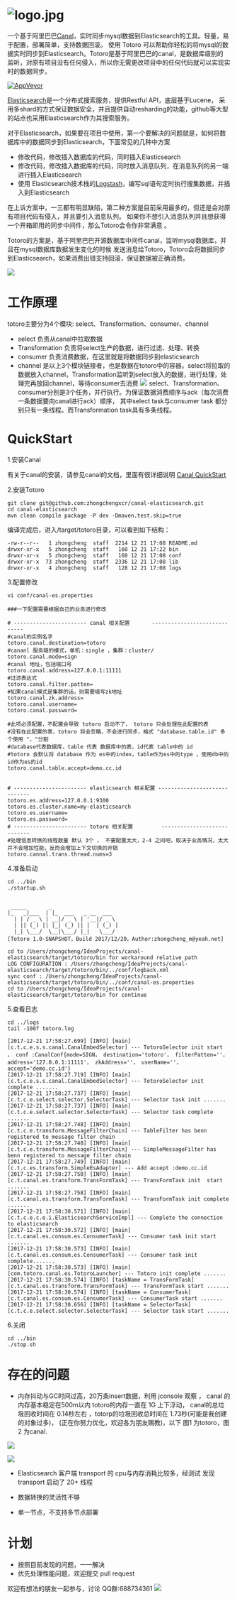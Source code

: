 ![logo.jpg](http://upload-images.jianshu.io/upload_images/4798589-0177ebbf0e0e007e.jpg?imageMogr2/auto-orient/strip%7CimageView2/2/w/1240)
=========================
一个基于阿里巴巴[Canal](https://github.com/alibaba/canal)，实时同步mysql数据到Elasticsearch的工具。轻量，易于配置，部署简单，支持数据回滚。
使用 Totoro 可以帮助你轻松的将mysql的数据实时同步到Elasticsearch。Totoro是基于阿里巴巴的canal，是数据库级别的
监听，对原有项目没有任何侵入，所以你无需更改项目中的任何代码就可以实现实时的数据同步。


[![AppVeyor](https://img.shields.io/appveyor/ci/gruntjs/grunt.svg)]()


[Elasticsearch](https://www.elastic.co/cn/)是一个分布式搜索服务，提供Restful API，底层基于Lucene，
采用多shard的方式保证数据安全，并且提供自动resharding的功能，github等大型的站点也采用Elasticsearch作为其搜索服务。

对于Elasticsearch，如果要在项目中使用，第一个要解决的问题就是，如何将数据库中的数据同步到Elasticsearch，下面常见的几种中方案

* 修改代码，修改插入数据库的代码，同时插入Elasticsearch 
* 修改代码，修改插入数据库的代码，同时放入消息队列，在消息队列的另一端进行插入Elasticsearch 
* 使用 Elasticsearch技术栈的[Logstash](https://www.elastic.co/cn/products/logstash)，编写sql语句定时执行搜集数据，并插入到Elasticsearch 

在上诉方案中，一三都有明显缺陷，第二种方案是目前采用最多的，但还是会对原有项目代码有侵入，并且要引入消息队列。
如果你不想引入消息队列并且想获得一个开箱即用的同步中间件，那么Totoro会令你非常满意
。

Totoro的方案是，基于阿里巴巴开源数据库中间件canal，监听mysql数据库，并且在mysql数据库数据发生变化的时候
发送消息给Totoro，Totoro会将数据同步到Elasticsearch，如果消费出错支持回滚，保证数据被正确消费。

![](http://upload-images.jianshu.io/upload_images/4798589-78d5777d4b1128e6.png?imageMogr2/auto-orient/strip%7CimageView2/2/w/1240)


工作原理
======================

totoro主要分为4个模块: select、Transformation、consumer、channel
* select 负责从canal中拉取数据
* Transformation 负责将select生产的数据，进行过滤、处理、转换
* consumer 负责消费数据，在这里就是将数据同步到elasticsearch
* channel 是以上3个模块链接者，也是数据在totoro中的容器。select将拉取的数据放入channel，Transformation监听到select放入的数据，进行处理，处理完再放回channel，等待consumer去消费
![](http://upload-images.jianshu.io/upload_images/4798589-b373bb768f382564.png?imageMogr2/auto-orient/strip%7CimageView2/2/w/1240)
select、Transformation、consumer分别是3个任务，并行执行。为保证数据消费顺序与ack（每次消费一条数据要向canal进行ack）顺序，
其中select task与consumer task 都分别只有一条线程。而Transformation task具有多条线程。


QuickStart
======================
1.安装Canal

有关于canal的安装，请参见canal的文档，里面有很详细说明 [Canal QuickStart](https://github.com/alibaba/canal/wiki/QuickStart)


2.安装Totoro
```
git clone git@github.com:zhongchengxcr/canal-elasticsearch.git
cd canal-elasticsearch
mvn clean compile package -P dev -Dmaven.test.skip=true

```
编译完成后，进入/target/totoro目录，可以看到如下结构：
```$xslt
-rw-r--r--   1 zhongcheng  staff  2214 12 21 17:08 README.md
drwxr-xr-x   5 zhongcheng  staff   160 12 21 17:22 bin
drwxr-xr-x   5 zhongcheng  staff   160 12 21 17:08 conf
drwxr-xr-x  73 zhongcheng  staff  2336 12 21 17:08 lib
drwxr-xr-x   4 zhongcheng  staff   128 12 21 17:08 logs
```

3.配置修改
```$xslt
vi conf/canal-es.properties

###一下配置需要根据自己的业务进行修改

# ----------------------- canal 相关配置       -----------------------------
#canal的实例名字
totoro.canal.destination=totoro
#cananl 服务端的模式，单机：single ，集群：cluster/
totoro.canal.mode=sign
#canal 地址，包括端口号
totoro.canal.address=127.0.0.1:11111
#过滤表达式
totoro.canal.filter.patten=
#如果canal模式是集群的话，则需要填写zk地址
totoro.canal.zk.address=
totoro.canal.username=
totoro.canal.password=

#此项必须配置，不配置会导致 totoro 启动不了， totoro 只会处理在此配置的表
#没有在此配置的表，totoro 将会忽略，不会进行同步，格式 "database.table.id" 多个使用 "，"分割
#database代表数据库，table 代表 数据库中的表，id代表 table中的 id
#totoro 会默认将 database 作为 es中的index，table作为es中的type ，使用db中的id作为es的id
totoro.canal.table.accept=demo.cc.id


# ----------------------- elasticsearch 相关配置 -----------------------------
totoro.es.address=127.0.0.1:9300
totoro.es.cluster.name=my-elasticsearch
totoro.es.username=
totoro.es.password=
# ----------------------- totoro 相关配置         ----------------------------
#处理信息转换的线程数量 默认 3个 ， 不要配置太大，2-4 之间吧，取决于业务情况，太大并不会增加性能，反而会增加上下文切换的开销
totoro.cannal.trans.thread.nums=3

```
4.准备启动

```$xslt
cd ../bin
./startup.sh


 _____       _
|_   _|___  | |_  ___   _ __  ___  
  | | / _ \ | __|/ _ \ | '__|/ _ \ 
  | || (_) || |_| (_) || |  | (_) |
  |_| \___/  \__|\___/ |_|   \___/
[Totoro 1.0-SNAPSHOT，Build 2017/12/20，Author:zhongcheng_m@yeah.net]

cd to /Users/zhongcheng/IdeaProjects/canal-elasticsearch/target/totoro/bin for workaround relative path
LOG CONFIGURATION : /Users/zhongcheng/IdeaProjects/canal-elasticsearch/target/totoro/bin/../conf/logback.xml
sync conf : /Users/zhongcheng/IdeaProjects/canal-elasticsearch/target/totoro/bin/../conf/canal-es.properties
cd to /Users/zhongcheng/IdeaProjects/canal-elasticsearch/target/totoro/bin for continue

```

5.查看日志

```$xslt
cd ../logs
tail -100f totoro.log

[2017-12-21 17:58:27.699] [INFO] [main] [c.t.c.e.s.s.canal.CanalEmbedSelector] --- TotoroSelector init start  ， conf :CanalConf{mode=SIGN， destination='totoro'， filterPatten=''， address='127.0.0.1:11111'， zkAddress=''， userName=''， accept='demo.cc.id'}
[2017-12-21 17:58:27.719] [INFO] [main] [c.t.c.e.s.s.canal.CanalEmbedSelector] --- TotoroSelector init complete .......
[2017-12-21 17:58:27.737] [INFO] [main] [c.t.c.e.select.selector.SelectorTask] --- Selector task init .......
[2017-12-21 17:58:27.737] [INFO] [main] [c.t.c.e.select.selector.SelectorTask] --- Selector task complete .......
[2017-12-21 17:58:27.748] [INFO] [main] [c.t.c.e.transform.MessageFilterChain] --- TableFilter has benn registered to message filter chain 
[2017-12-21 17:58:27.748] [INFO] [main] [c.t.c.e.transform.MessageFilterChain] --- SimpleMessageFilter has benn registered to message filter chain 
[2017-12-21 17:58:27.749] [INFO] [main] [c.t.c.es.transform.SimpleEsAdapter] --- Add accept :demo.cc.id
[2017-12-21 17:58:27.750] [INFO] [main] [c.t.canal.es.transform.TransFormTask] --- TransFormTask init  start .......
[2017-12-21 17:58:27.758] [INFO] [main] [c.t.canal.es.transform.TransFormTask] --- TransFormTask init complete .......
[2017-12-21 17:58:30.571] [INFO] [main] [c.t.c.e.c.e.i.ElasticsearchServiceImpl] --- Complete the connection to elasticsearch
[2017-12-21 17:58:30.572] [INFO] [main] [c.t.canal.es.consum.es.ConsumerTask] --- Consumer task init start .......
[2017-12-21 17:58:30.573] [INFO] [main] [c.t.canal.es.consum.es.ConsumerTask] --- Consumer task init complete.......
[2017-12-21 17:58:30.573] [INFO] [main] [com.totoro.canal.es.TotoroLauncher] --- Totoro init complete .......
[2017-12-21 17:58:30.574] [INFO] [taskName = TransFormTask] [c.t.canal.es.transform.TransFormTask] --- TransFormTask start .......
[2017-12-21 17:58:30.574] [INFO] [taskName = ConsumerTask] [c.t.canal.es.consum.es.ConsumerTask] --- ConsumerTask start .......
[2017-12-21 17:58:30.656] [INFO] [taskName = SelectorTask] [c.t.c.e.select.selector.SelectorTask] --- Selector task start .......

```

6.关闭
```$xslt
cd ../bin
./stop.sh
```

存在的问题
======================
* 内存抖动与GC时间过高，20万条insert数据，利用 jconsole 观察 ， canal 的内存基本稳定在500m以内
totoro的内存一直在 1G 上下浮动， canal的总垃圾回收时间在 0.14秒左右 ，totorp的垃圾回收总时间在 1.73秒(可能是我创建的对象过多)，
(正在你努力优化，欢迎各为朋友赐教)，以下 图1 为totoro，图2 为canal.

![](http://upload-images.jianshu.io/upload_images/4798589-3e512380b9d15f35.png?imageMogr2/auto-orient/strip%7CimageView2/2/w/1240)


![](http://upload-images.jianshu.io/upload_images/4798589-3511591fea0464f4.png?imageMogr2/auto-orient/strip%7CimageView2/2/w/1240) 

* Elasticsearch 客户端 transport 的 cpu与内存消耗比较多，经测试 发现 transport 启动了 20+ 线程

* 数据转换的灵活性不够

* 单一节点，不支持多节点部署


计划
======================
* 按照目前发现的问题，一一解决
* 优先处理性能问题，欢迎提交 pull request

欢迎有想法的朋友一起参与，讨论
QQ群:688734361
![](http://upload-images.jianshu.io/upload_images/4798589-a34789352b17055f.png?imageMogr2/auto-orient/strip%7CimageView2/2/w/1240)
